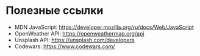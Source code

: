 # Полезные ссылки
- MDN JavaScript: https://developer.mozilla.org/ru/docs/Web/JavaScript
- OpenWeather API: https://openweathermap.org/api
- Unsplash API: https://unsplash.com/developers
- Codewars: https://www.codewars.com/